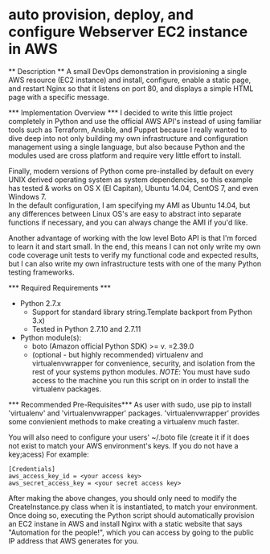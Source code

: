auto provision, deploy, and configure Webserver EC2 instance in AWS
================

** Description **
A small DevOps demonstration in provisioning a single AWS resource (EC2 instance)
and install, configure, enable a static page, and restart Nginx so that it 
listens on port 80, and displays a simple HTML page with a specific message.

*** Implementation Overview ***
I decided to write this little project completely in Python and use the official 
AWS API's instead of using familiar tools such as Terraform, Ansible, and Puppet
because I really wanted to dive deep into not only building my own infrastructure and 
configuration management using a single language, but also because Python and 
the modules used are cross platform and require very little effort to install. 

Finally, modern versions of Python come pre-installed by default on every UNIX 
derived operating system as system dependencies, so this example has tested & 
works on OS X (El Capitan), Ubuntu 14.04, CentOS 7, and even Windows 7.  
In the default configuration, I am specifying my AMI as Ubuntu 14.04, 
but any differences between Linux OS's are easy to abstract into separate
functions if necessary, and you can always change the AMI if you'd like.

Another advantage of working with the low level Boto API is that I'm forced to
learn it and start small.  In the end, this means I can not only write my own 
code coverage unit tests to verify my functional code and expected results, but 
I can also write my own infrastructure tests with one of the many Python
testing frameworks.

*** Required Requirements ***
- Python 2.7.x
  * Support for standard library string.Template backport from Python 3.x)
  * Tested in Python 2.7.10 and 2.7.11
- Python module(s): 
  * boto (Amazon official Python SDK) >= v. =2.39.0
  * (optional - but highly recommended) virtualenv and virtualenvwrapper for 
    convenience, security, and isolation from the rest of your systems python 
    modules.  *NOTE*: You must have sudo access to the machine you run this
    script on in order to install the virtualenv packages.

*** Recommended Pre-Requisites***
As user with sudo, use pip to install 'virtualenv' and 'virtualenvwrapper' packages.  'virtualenvwrapper' provides some convienient methods to make creating a virtualenv much faster.

You will also need to configure your users' ~/.boto file (create it if it does not exist to match your AWS environment's keys.
If you do not have a key;acess)
For example:

    [Credentials]
    aws_access_key_id = <your access key>
    aws_secret_access_key = <your secret access key>
    

After making the above changes, you should only need to modify the CreateInstance.py class when it is instantiated, to match your environment.  Once doing so, executing the Python script should automatically provision an EC2 instane in AWS and install Nginx with a static website that says "Automation for the people!", which you can access by going to the public IP address that AWS generates for you.

